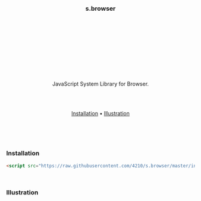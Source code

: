 
<br/>
<br/>
<br/>
<br/>
<br/>
<br/>
<br/>
<br/>
<br/>
<br/>

<h3 align="center">s.browser</h3>

<br/>
<br/>
<br/>
<br/>
<br/>
<br/>
<br/>
<br/>
<br/>

<p align="center">
  JavaScript System Library for Browser.
</p>

<br/>
<br/>

<p align="center">
  <a href="#usage">Installation</a> •
  <a href="#license">Illustration</a>
</p>

<br/>
<br/>
<br/>

### Installation

```html
<script src="https://raw.githubusercontent.com/4210/s.browser/master/index.js"></script>
```

<br/>

### Illustration
